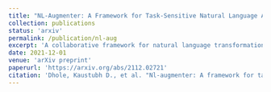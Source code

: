 ```yaml
---
title: "NL-Augmenter: A Framework for Task-Sensitive Natural Language Augmentation"
collection: publications
status: 'arxiv'
permalink: /publication/nl-aug
excerpt: 'A collaborative framework for natural language transformations.'
date: 2021-12-01
venue: 'arXiv preprint'
paperurl: 'https://arxiv.org/abs/2112.02721'
citation: 'Dhole, Kaustubh D., et al. "Nl-augmenter: A framework for task-sensitive natural language augmentation." arXiv preprint arXiv:2112.02721 (2021).'
---
```

